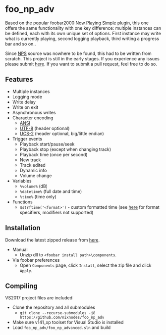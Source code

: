 # foo_np_adv
Based on the popular foobar2000 [Now Playing Simple](http://skipyrich.com/wiki/Foobar2000:Now_Playing_Simple) plugin, this one offers the same functionality with one key difference: multiple instances can be defined, each with its own unique set of options. First instance may write what is currently playing, second logging playback, third writing a progress bar and so on..

Since [NPS](http://skipyrich.com/wiki/Foobar2000:Now_Playing_Simple) source was nowhere to be found, this had to be written from scratch. This project is still in the early stages. If you experience any issues please submit [here](https://github.com/nixnodes/foo_np_adv/issues). If you want to submit a pull request, feel free to do so.

## Features
* Multiple instances
* Logging mode
* Write delay
* Write on exit
* Asynchronous writes
* Character encoding
  - [ANSI](https://en.wikipedia.org/wiki/Windows_code_page#ANSI_code_page)
  - [UTF-8](https://en.wikipedia.org/wiki/UTF-8) (header optional)
  - [UCS-2](https://en.wikipedia.org/wiki/Universal_Coded_Character_Set) (header optional, big/little endian)
* Trigger events
  - Playback start/pause/seek
  - Playback stop (except when changing track)
  - Playback time (once per second)
  - New track  
  - Track edited
  - Dynamic info
  - Volume change
* Variables
  - `%volume%` (dB)
  - `%datetime%` (full date and time)
  - `%time%` (time only)
* Functions
  - `$strftime('<format>')` - custom formatted time (see [here](http://www.cplusplus.com/reference/ctime/strftime/) for format specifiers, modifiers not supported)
  
## Installation
Download the latest zipped release from [here](https://github.com/nixnodes/foo_np_adv/releases).
* Manual
  - Unzip dll to `<foobar install path>\components`.
* Via foobar preferences
  - Open `Components` page, click `Install`, select the zip file and click `Apply`.

## Compiling
VS2017 project files are included
* Clone the repository and all submodules
  - `git clone --recurse-submodules -j8 https://github.com/nixnodes/foo_np_adv`
* Make sure v141_xp toolset for Visual Studio is installed
* Load `foo_np_adv/foo_np_advanced.sln` and build 
